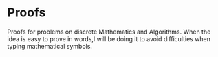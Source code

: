 # Proofs
Proofs for problems on discrete Mathematics and Algorithms. When the idea is easy to prove in words,I will be doing it to avoid difficulties when typing mathematical symbols.
